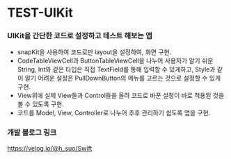 # TEST-UIKit

### UIKit을 간단한 코드로 설정하고 테스트 해보는 앱

- snapKit을 사용하여 코드로만 layout을 설정하여, 화면 구현.
- CodeTableViewCell과 ButtonTableViewCell을 나누어 사용자가 알기 쉬운 String, Int와 같은 타입은 직접 TextField를 통해 입력할 수 있게하고, Style과 같이 알기 어려운 설정은 PullDownButton의 메뉴를 고르는 것으로 설정할 수 있게 구현.
- View위에 실제 View들과 Control들을 올려 코드로 바꾼 설정이 바로 적용된 것을 볼 수 있도록 구현.
- 코드를 Model, View, Controller로 나누어 추후 관리하기 쉽도록 앱을 구현.

### 개발 블로그 링크
https://velog.io/@h_suo/Swift
